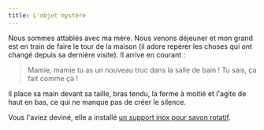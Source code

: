 ```yaml
---
title: L'objet mystère
---
```


Nous sommes attablés avec ma mère. Nous venons déjeuner et mon grand est en train de faire le tour de la maison (il adore repérer les choses qui ont changé depuis sa dernière visite). Il arrive en courant :

> Mamie, mamie tu as un nouveau truc dans la salle de bain ! Tu sais, ça fait comme ça !

Il place sa main devant sa taille, bras tendu, la ferme à moitié et l'agite de haut en bas, ce qui ne manque pas de créer le silence.

Vous l'aviez deviné, elle a installé [un support inox pour savon rotatif](/assets/images/papa/2022-02-20/savon.jpg).